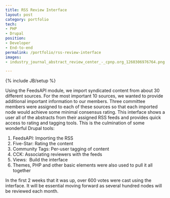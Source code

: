 ```yaml
---
title: RSS Review Interface
layout: post
category: portfolio
tech:
- PHP
- Drupal
position:
- Developer
- End-to-end
permalink: /portfolio/rss-review-interface
images:
- industry_journal_abstract_review_center_-_cpnp.org_1260306976764.png

---
```

{% include JB/setup %}
<div id="node-79" class="node node-portfolio node-promoted">
  <div class="content clearfix">
    <div class="field field-name-body field-type-text-with-summary field-label-hidden"><div class="field-items"><div class="field-item even"><p>Using the FeedsAPI module, we import syndicated content from about 30 different sources. For the most important 10 sources, we wanted to provide additional important information to our members. Three committee members were assigned to each of these sources so that each imported node would achieve some minimal consensus rating. This interface shows a user all of the abstracts from their assigned RSS feeds and provides quick access to rating and tagging tools. This is the culmination of some wonderful Drupal tools:</p>
<ol><li>FeedsAPI: Importing the RSS</li>
    <li>Five-Star: Rating the content</li>
    <li>Community Tags: Per-user tagging of content</li>
    <li>CCK: Associating reviewers with the feeds</li>
    <li>Views:  Build the interface</li>
    <li>Themes, PHP and other basic elements were also used to pull it all together</li>
</ol><p>In the first 2 weeks that it was up, over 600 votes were cast using the interface. It will be essential moving forward as several hundred nodes will be reviewed each month.</p></div></div></div>  </div>
</div>
